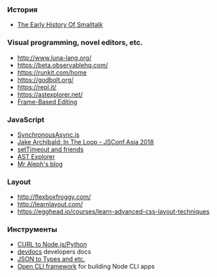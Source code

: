 ### История

- [The Early History Of Smalltalk](http://worrydream.com/EarlyHistoryOfSmalltalk/)

### Visual programming, novel editors, etc.

- http://www.luna-lang.org/
- https://beta.observablehq.com/
- https://runkit.com/home
- https://godbolt.org/
- https://repl.it/
- https://astexplorer.net/
- [Frame-Based Editing](https://www.greenfoot.org/frames/)

### JavaScript

- [SynchronousAsync.js](https://gist.github.com/sebmarkbage/2c7acb6210266045050632ea611aebee)
- [Jake Archibald: In The Loop - JSConf.Asia 2018](https://www.youtube.com/watch?v=cCOL7MC4Pl0)
- [setTimeout and friends](https://peterlyons.com/problog/2014/03/settimeout-and-friends)
- [AST Explorer](http://astexplorer.net/)
- [Mr Aleph's blog](https://mrale.ph/)

### Layout

- http://flexboxfroggy.com/
- http://learnlayout.com/
- https://egghead.io/courses/learn-advanced-css-layout-techniques

### Инструменты

- [CURL to Node.js/Python](https://curl.trillworks.com/#node)
- [devdocs](http://devdocs.io/) developers docs
- [JSON to Types and etc.](https://transform.now.sh/)
- [Open CLI framework](https://github.com/oclif/oclif) for building Node CLI apps
